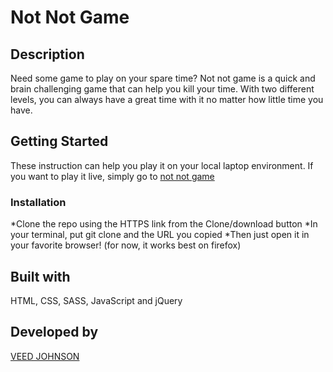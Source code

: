 # Not Not Game

## Description
Need some game to play on your spare time? Not not game is a quick and brain challenging game that can help you kill your time. With two different levels, you can always have a great time with it no matter how little time you have.

## Getting Started
These instruction can help you play it on your local laptop environment. If you want to play it live, simply go to [not not game](https://not-not-by-veed.netlify.app)

### Installation
*Clone the repo using the HTTPS link from the Clone/download button
*In your terminal, put git clone and the URL you copied
*Then just open it in your favorite browser! (for now, it works best on firefox)

## Built with
HTML, CSS, SASS, JavaScript and jQuery

## Developed by
[VEED JOHNSON](veedjohnson.com)
